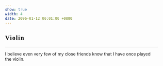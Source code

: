 ```yaml
---
show: true
width: 4
date: 2096-01-12 00:01:00 +0800
---
```


<div class="p-4">
    <h2 style="font-family: 'Great Vibes', cursive; font-weight: 700; letter-spacing: 0.08em; color:rgb(0, 0, 0);">Violin</h2>
    <hr />
    <p>
        I believe even very few of my close friends know that I have once played the violin.
    </p>
    
<!-- <img 
  data-src="{{ 'assets/images/bazinga/hobbies/violin.png' | relative_url }}" 
  class="lazy w-100 rounded" 
  src="{{ '/assets/images/empty_300x200.png' | relative_url }}" 
  data-toggle="tooltip" 
  data-placement="top" 
  title="This image was generated by GPT-4o based on a photo of myself."> -->

</div>
